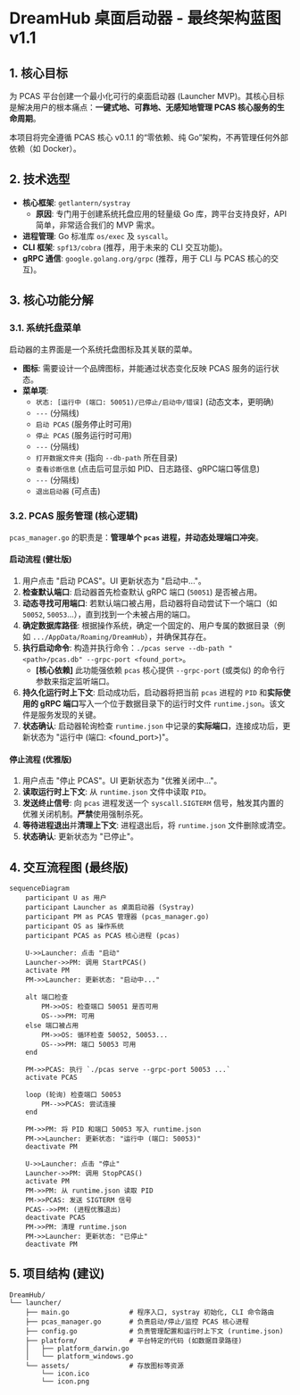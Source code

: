 # DreamHub 桌面启动器 - 最终架构蓝图 v1.1

## 1. 核心目标

为 PCAS 平台创建一个最小化可行的桌面启动器 (Launcher MVP)。其核心目标是解决用户的根本痛点：**一键式地、可靠地、无感知地管理 PCAS 核心服务的生命周期**。

本项目将完全遵循 PCAS 核心 v0.1.1 的“零依赖、纯 Go”架构，不再管理任何外部依赖（如 Docker）。

## 2. 技术选型

- **核心框架**: `getlantern/systray`
  - **原因**: 专门用于创建系统托盘应用的轻量级 Go 库，跨平台支持良好，API 简单，非常适合我们的 MVP 需求。
- **进程管理**: Go 标准库 `os/exec` 及 `syscall`。
- **CLI 框架**: `spf13/cobra` (推荐，用于未来的 CLI 交互功能)。
- **gRPC 通信**: `google.golang.org/grpc` (推荐，用于 CLI 与 PCAS 核心的交互)。

## 3. 核心功能分解

### 3.1. 系统托盘菜单

启动器的主界面是一个系统托盘图标及其关联的菜单。

- **图标**: 需要设计一个品牌图标，并能通过状态变化反映 PCAS 服务的运行状态。
- **菜单项**:
  - `状态: [运行中 (端口: 50051)/已停止/启动中/错误]` (动态文本，更明确)
  - `---` (分隔线)
  - `启动 PCAS` (服务停止时可用)
  - `停止 PCAS` (服务运行时可用)
  - `---` (分隔线)
  - `打开数据文件夹` (指向 `--db-path` 所在目录)
  - `查看诊断信息` (点击后可显示如 PID、日志路径、gRPC端口等信息)
  - `---` (分隔线)
  - `退出启动器` (可点击)

### 3.2. PCAS 服务管理 (核心逻辑)

`pcas_manager.go` 的职责是：**管理单个 `pcas` 进程，并动态处理端口冲突**。

#### 启动流程 (健壮版)

1.  用户点击 "启动 PCAS"。UI 更新状态为 "启动中..."。
2.  **检查默认端口**: 启动器首先检查默认 gRPC 端口 (`50051`) 是否被占用。
3.  **动态寻找可用端口**: 若默认端口被占用，启动器将自动尝试下一个端口（如 `50052`, `50053`...），直到找到一个未被占用的端口。
4.  **确定数据库路径**: 根据操作系统，确定一个固定的、用户专属的数据目录（例如 `.../AppData/Roaming/DreamHub`），并确保其存在。
5.  **执行启动命令**: 构造并执行命令：`./pcas serve --db-path "<path>/pcas.db" --grpc-port <found_port>`。
    - **[核心依赖]** 此功能强依赖 `pcas` 核心提供 `--grpc-port` (或类似) 的命令行参数来指定监听端口。
6.  **持久化运行时上下文**: 启动成功后，启动器将把当前 `pcas` 进程的 `PID` 和**实际使用的 gRPC 端口**写入一个位于数据目录下的运行时文件 `runtime.json`。该文件是服务发现的关键。
7.  **状态确认**: 启动器轮询检查 `runtime.json` 中记录的**实际端口**，连接成功后，更新状态为 "运行中 (端口: <found_port>)"。

#### 停止流程 (优雅版)

1.  用户点击 "停止 PCAS"。UI 更新状态为 "优雅关闭中..."。
2.  **读取运行时上下文**: 从 `runtime.json` 文件中读取 `PID`。
3.  **发送终止信号**: 向 `pcas` 进程发送一个 `syscall.SIGTERM` 信号，触发其内置的优雅关闭机制。**严禁**使用强制杀死。
4.  **等待进程退出**并**清理上下文**: 进程退出后，将 `runtime.json` 文件删除或清空。
5.  **状态确认**: 更新状态为 "已停止"。

## 4. 交互流程图 (最终版)

```mermaid
sequenceDiagram
    participant U as 用户
    participant Launcher as 桌面启动器 (Systray)
    participant PM as PCAS 管理器 (pcas_manager.go)
    participant OS as 操作系统
    participant PCAS as PCAS 核心进程 (pcas)

    U->>Launcher: 点击 "启动"
    Launcher->>PM: 调用 StartPCAS()
    activate PM
    PM->>Launcher: 更新状态: "启动中..."
    
    alt 端口检查
        PM->>OS: 检查端口 50051 是否可用
        OS-->>PM: 可用
    else 端口被占用
        PM->>OS: 循环检查 50052, 50053...
        OS-->>PM: 端口 50053 可用
    end

    PM->>PCAS: 执行 `./pcas serve --grpc-port 50053 ...`
    activate PCAS
    
    loop (轮询) 检查端口 50053
        PM-->>PCAS: 尝试连接
    end
    
    PM->>PM: 将 PID 和端口 50053 写入 runtime.json
    PM->>Launcher: 更新状态: "运行中 (端口: 50053)"
    deactivate PM

    U->>Launcher: 点击 "停止"
    Launcher->>PM: 调用 StopPCAS()
    activate PM
    PM->>PM: 从 runtime.json 读取 PID
    PM->>PCAS: 发送 SIGTERM 信号
    PCAS-->>PM: (进程优雅退出)
    deactivate PCAS
    PM->>PM: 清理 runtime.json
    PM->>Launcher: 更新状态: "已停止"
    deactivate PM
```

## 5. 项目结构 (建议)

```
DreamHub/
└── launcher/
    ├── main.go               # 程序入口, systray 初始化, CLI 命令路由
    ├── pcas_manager.go       # 负责启动/停止/监控 PCAS 核心进程
    ├── config.go             # 负责管理配置和运行时上下文 (runtime.json)
    ├── platform/             # 平台特定的代码 (如数据目录路径)
    │   ├── platform_darwin.go
    │   └── platform_windows.go
    └── assets/               # 存放图标等资源
        └── icon.ico
        └── icon.png